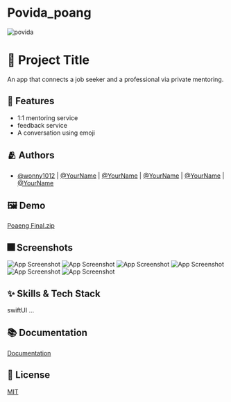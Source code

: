 # Povida_poang
![povida](https://user-images.githubusercontent.com/102846055/163681006-d30ea55c-a48c-4b8c-a835-09c59bca2ef6.png)

# :iphone: Project Title

An app that connects a job seeker and a professional via private mentoring.


## :pushpin: Features

- 1:1 mentoring service
- feedback service
- A conversation using emoji


## :people_hugging: Authors

- [@wonny1012](https://www.github.com/) | [@YourName](https://www.github.com/) | [@YourName](https://www.github.com/) | [@YourName](https://www.github.com/) | [@YourName](https://www.github.com/) | [@YourName](https://www.github.com/)


## :framed_picture: Demo

[Poaeng Final.zip](https://github.com/wonny1012/Wonny/files/8500162/Poaeng.Final.zip)



## :fireworks: Screenshots
![App Screenshot](https://dummyimage.com/250x500/000/fff.png)
![App Screenshot](https://dummyimage.com/250x500/000/fff.png)
![App Screenshot](https://dummyimage.com/250x500/000/fff.png)
![App Screenshot](https://dummyimage.com/250x500/000/fff.png)
![App Screenshot](https://dummyimage.com/250x500/000/fff.png)
![App Screenshot](https://dummyimage.com/250x500/000/fff.png)


## :sparkles: Skills & Tech Stack
swiftUI ...

## :books: Documentation

[Documentation](https://linktodocumentation)


## :lock_with_ink_pen: License

[MIT](https://choosealicense.com/licenses/mit/)
